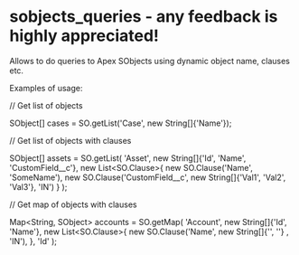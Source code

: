 # sobjects_queries - any feedback is highly appreciated!
Allows to do queries to Apex SObjects using dynamic object name, clauses etc.

Examples of usage:

// Get list of objects

SObject[] cases = SO.getList('Case', new String[]{'Name'});

// Get list of objects with clauses

SObject[] assets = SO.getList(
    'Asset', new String[]{'Id', 'Name', 'CustomField__c'},
    new List<SO.Clause>{
        new SO.Clause('Name', 'SomeName'),
        new SO.Clause('CustomField__c', new String[]{'Val1', 'Val2', 'Val3'}, 'IN')
    }
);
        
// Get map of objects with clauses

Map<String, SObject> accounts = SO.getMap(
    'Account', new String[]{'Id', 'Name'},
    new List<SO.Clause>{
        new SO.Clause('Name', new String[]{'', ''} , 'IN'),
    },
    'Id'
);
